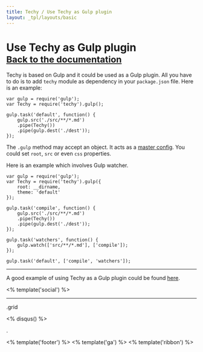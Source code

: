 ```yaml
---
title: Techy / Use Techy as Gulp plugin
layout: _tpl/layouts/basic
---
```


# Use Techy as Gulp plugin<br /><small>[<i class="fa fa-arrow-circle-o-left"></i> Back to the documentation](../../docs)</small>

Techy is based on Gulp and it could be used as a Gulp plugin. All you have to do is to add `techy` module as dependency in your `package.json` file. Here is an example:

	var gulp = require('gulp');
	var Techy = require('techy').gulp();

	gulp.task('default', function() {
	    gulp.src('./src/**/*.md')
	    .pipe(Techy())
	    .pipe(gulp.dest('./dest'));
	});

The `.gulp` method may accept an object. It acts as a [master config](/techy/docs/#master-config). You could set `root`, `src` or even `css` properties.

Here is an example which involves Gulp watcher.

	var gulp = require('gulp');
	var Techy = require('techy').gulp({
		root: __dirname,
		theme: 'default'
	});

	gulp.task('compile', function() {
	    gulp.src('./src/**/*.md')
	    .pipe(Techy())
	    .pipe(gulp.dest('./dest'));
	});

	gulp.task('watchers', function() {
		gulp.watch(['src/**/*.md'], ['compile']);
	});

	gulp.task('default', ['compile', 'watchers']);

---

A good example of using Techy as a Gulp plugin could be found [here](https://github.com/krasimir/techy/tree/master/example/as-gulp-plugin).

<% template('social') %>

---

.grid

<% disqus() %>

.

<% template('footer') %>
<% template('ga') %>
<% template('ribbon') %>